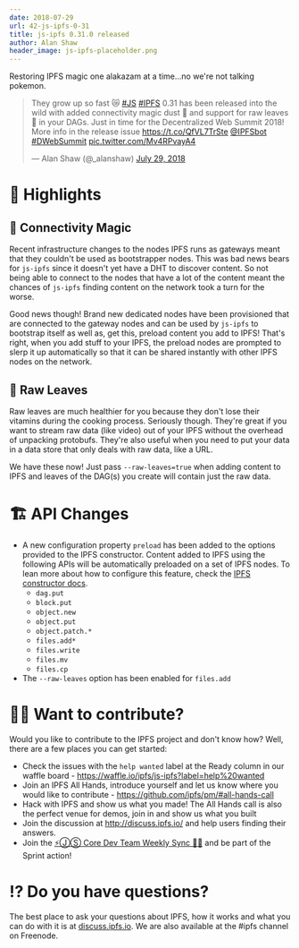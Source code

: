 ```yaml
---
date: 2018-07-29
url: 42-js-ipfs-0-31
title: js-ipfs 0.31.0 released
author: Alan Shaw
header_image: js-ipfs-placeholder.png
---
```


Restoring IPFS magic one alakazam at a time...no we're not talking pokemon.

<blockquote class="twitter-tweet" data-lang="en"><p lang="en" dir="ltr">They grow up so fast 😿 <a href="https://twitter.com/hashtag/JS?src=hash&amp;ref_src=twsrc%5Etfw">#JS</a> <a href="https://twitter.com/hashtag/IPFS?src=hash&amp;ref_src=twsrc%5Etfw">#IPFS</a> 0.31 has been released into the wild with added connectivity magic dust 🧚 and support for raw leaves 🌿 in your DAGs. Just in time for the Decentralized Web Summit 2018! More info in the release issue <a href="https://t.co/QfVL7TrSte">https://t.co/QfVL7TrSte</a> <a href="https://twitter.com/IPFSbot?ref_src=twsrc%5Etfw">@IPFSbot</a> <a href="https://twitter.com/hashtag/DWebSummit?src=hash&amp;ref_src=twsrc%5Etfw">#DWebSummit</a> <a href="https://t.co/Mv4RPvayA4">pic.twitter.com/Mv4RPvayA4</a></p>&mdash; Alan Shaw (@_alanshaw) <a href="https://twitter.com/_alanshaw/status/1023505986747883521?ref_src=twsrc%5Etfw">July 29, 2018</a></blockquote>
<script async src="https://platform.twitter.com/widgets.js" charset="utf-8"></script>

# 🔦 Highlights

## 🧚 Connectivity Magic

Recent infrastructure changes to the nodes IPFS runs as gateways meant that they couldn't be used as bootstrapper nodes. This was bad news bears for `js-ipfs` since it doesn't yet have a DHT to discover content. So not being able to connect to the nodes that have a lot of the content meant the chances of `js-ipfs` finding content on the network took a turn for the worse.

Good news though! Brand new dedicated nodes have been provisioned that are connected to the gateway nodes and can be used by `js-ipfs` to bootstrap itself as well as, get this, preload content you add to IPFS! That's right, when you add stuff to your IPFS, the preload nodes are prompted to slerp it up automatically so that it can be shared instantly with other IPFS nodes on the network.

## 🌿 Raw Leaves

Raw leaves are much healthier for you because they don't lose their vitamins during the cooking process. Seriously though. They're great if you want to stream raw data (like video) out of your IPFS without the overhead of unpacking protobufs. They're also useful when you need to put your data in a data store that only deals with raw data, like a URL.

We have these now! Just pass `--raw-leaves=true` when adding content to IPFS and leaves of the DAG(s) you create will contain just the raw data.

# 🏗 API Changes

* A new configuration property `preload` has been added to the options provided to the IPFS constructor. Content added to IPFS using the following APIs will be automatically preloaded on a set of IPFS nodes. To lean more about how to configure this feature, check the [IPFS constructor docs](https://github.com/ipfs/js-ipfs#ipfs-constructor).
    * `dag.put`
    * `block.put`
    * `object.new`
    * `object.put`
    * `object.patch.*`
    * `files.add*`
    * `files.write`
    * `files.mv`
    * `files.cp`
* The `--raw-leaves` option has been enabled for `files.add`

# 🙌🏽 Want to contribute?

Would you like to contribute to the IPFS project and don't know how? Well, there are a few places you can get started:

- Check the issues with the `help wanted` label at the Ready column in our waffle board - https://waffle.io/ipfs/js-ipfs?label=help%20wanted
- Join an IPFS All Hands, introduce yourself and let us know where you would like to contribute - https://github.com/ipfs/pm/#all-hands-call
- Hack with IPFS and show us what you made! The All Hands call is also the perfect venue for demos, join in and show us what you built
- Join the discussion at http://discuss.ipfs.io/ and help users finding their answers.
- Join the [⚡️ⒿⓈ Core Dev Team Weekly Sync 🙌🏽](https://github.com/ipfs/pm/issues/650) and be part of the Sprint action!

# ⁉️ Do you have questions?

The best place to ask your questions about IPFS, how it works and what you can do with it is at [discuss.ipfs.io](http://discuss.ipfs.io). We are also available at the #ipfs channel on Freenode.
